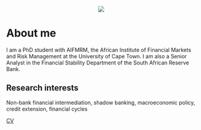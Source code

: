 <p align="center">
  <img src="https://storage.googleapis.com/gweb-uniblog-publish-prod/static/blog/images/google.a51985becaa6.png">
  <br/>
</p>

# About me

I am a PhD student with AIFMRM, the African Institute of Financial Markets and Risk Management at the University of Cape Town. I am also a Senior Analyst in the Financial Stability Department of the South African Reserve Bank.  

## Research interests
Non-bank financial intermediation, shadow banking, macroeconomic policy, credit extension, financial cycles


[CV](https://45esti.github.io/EKemp.github.io/esti-cv.pdf)
